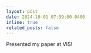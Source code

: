 ```yaml
---
layout: post
date: 2024-10-01 07:59:00-0400
inline: true
related_posts: false
---
```


Presented my paper at VIS!